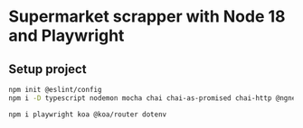 # Supermarket scrapper with Node 18 and Playwright

## Setup project

```bash
npm init @eslint/config
npm i -D typescript nodemon mocha chai chai-as-promised chai-http @ngneat/falso @types/mocha @types/chai @types/node @types/dotenv @types/koa @types/koa__router

npm i playwright koa @koa/router dotenv
```

